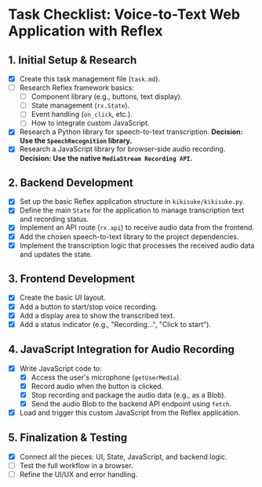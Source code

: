 # Task Checklist: Voice-to-Text Web Application with Reflex

## 1. Initial Setup & Research
- [x] Create this task management file (`task.md`).
- [ ] Research Reflex framework basics:
    - [ ] Component library (e.g., buttons, text display).
    - [ ] State management (`rx.State`).
    - [ ] Event handling (`on_click`, etc.).
    - [ ] How to integrate custom JavaScript.
- [x] Research a Python library for speech-to-text transcription. **Decision: Use the `SpeechRecognition` library.**
- [x] Research a JavaScript library for browser-side audio recording. **Decision: Use the native `MediaStream Recording API`.**

## 2. Backend Development
- [x] Set up the basic Reflex application structure in `kikisuke/kikisuke.py`.
- [x] Define the main `State` for the application to manage transcription text and recording status.
- [x] Implement an API route (`rx.api`) to receive audio data from the frontend.
- [x] Add the chosen speech-to-text library to the project dependencies.
- [x] Implement the transcription logic that processes the received audio data and updates the state.

## 3. Frontend Development
- [x] Create the basic UI layout.
- [x] Add a button to start/stop voice recording.
- [x] Add a display area to show the transcribed text.
- [x] Add a status indicator (e.g., "Recording...", "Click to start").

## 4. JavaScript Integration for Audio Recording
- [x] Write JavaScript code to:
    - [x] Access the user's microphone (`getUserMedia`).
    - [x] Record audio when the button is clicked.
    - [x] Stop recording and package the audio data (e.g., as a Blob).
    - [x] Send the audio Blob to the backend API endpoint using `fetch`.
- [x] Load and trigger this custom JavaScript from the Reflex application.

## 5. Finalization & Testing
- [x] Connect all the pieces: UI, State, JavaScript, and backend logic.
- [ ] Test the full workflow in a browser.
- [ ] Refine the UI/UX and error handling.

